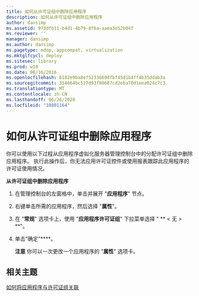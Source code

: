 ```yaml
---
title: 如何从许可证组中删除应用程序
description: 如何从许可证组中删除应用程序
author: dansimp
ms.assetid: 973dfb11-b4d1-4b79-8f6a-aaea3e52b04f
ms.reviewer: ''
manager: dansimp
ms.author: dansimp
ms.pagetype: mdop, appcompat, virtualization
ms.mktglfcycl: deploy
ms.sitesec: library
ms.prod: w10
ms.date: 06/16/2016
ms.openlocfilehash: b182e9ba8ef5233669dfbf45d1b4ff4b35ddab3a
ms.sourcegitcommit: 354664bc527d93f80687cd2eba70d1eea024c7c3
ms.translationtype: MT
ms.contentlocale: zh-CN
ms.lasthandoff: 06/26/2020
ms.locfileid: "10801164"
---
```

# 如何从许可证组中删除应用程序


你可以使用以下过程从应用程序虚拟化服务器管理控制台中的分配许可证组中删除应用程序。 执行此操作后，你无法应用许可证控件或使用报表跟踪此应用程序的许可证使用情况。

**从许可证组中删除应用程序**

1.  在管理控制台的左窗格中，单击并展开 "**应用程序**" 节点。

2.  右键单击所需的应用程序，然后选择 "**属性**"。

3.  在 "**常规**" 选项卡上，使用 "**应用程序许可证组**" 下拉菜单选择 " ** &lt; 无 &gt; **"。

4.  单击“确定”****。

    **注意** 你可以一次更改一个应用程序的 "**属性**" 选项卡。

     

## 相关主题


[如何将应用程序与许可证组关联](how-to-associate-an-application-with-a-license-group.md)

 

 





